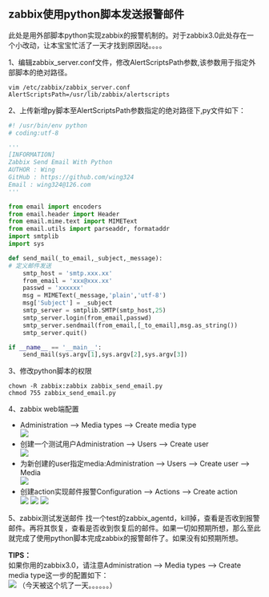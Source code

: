 ## zabbix使用python脚本发送报警邮件

此处是用外部脚本python实现zabbix的报警机制的。对于zabbix3.0此处存在一个小改动，让本宝宝忙活了一天才找到原因哒。。。。


1、编辑zabbix_server.conf文件，修改AlertScriptsPath参数,该参数用于指定外部脚本的绝对路径。  
```shell
vim /etc/zabbix/zabbix_server.conf
AlertScriptsPath=/usr/lib/zabbix/alertscripts
```

2、上传新增py脚本至AlertScriptsPath参数指定的绝对路径下,py文件如下：  
```python
#! /usr/bin/env python
# coding:utf-8

'''
[INFORMATION]
Zabbix Send Email With Python
AUTHOR : Wing
GitHub : https://github.com/wing324
Email : wing324@126.com
'''

from email import encoders
from email.header import Header
from email.mime.text import MIMEText
from email.utils import parseaddr, formataddr
import smtplib
import sys

def send_mail(_to_email,_subject,_message):
# 定义邮件发送
	smtp_host = 'smtp.xxx.xx'
	from_email = 'xxx@xxx.xx'
	passwd = 'xxxxxx'
	msg = MIMEText(_message,'plain','utf-8')
	msg['Subject'] = _subject
	smtp_server = smtplib.SMTP(smtp_host,25)
	smtp_server.login(from_email,passwd)
	smtp_server.sendmail(from_email,[_to_email],msg.as_string())
	smtp_server.quit()

if __name__ == '__main__':
	send_mail(sys.argv[1],sys.argv[2],sys.argv[3])
```

3、修改python脚本的权限  
```shell
chown -R zabbix:zabbix zabbix_send_email.py
chmod 755 zabbix_send_email.py
```

4、zabbix web端配置  
- Administration --> Media types --> Create media type  
  ![](http://i.imgur.com/CEG66ZN.png)
- 创建一个测试用户Administration --> Users --> Create user  
  ![](http://i.imgur.com/3EUzsyJ.png)
- 为新创建的user指定media:Administration --> Users --> Create user --> Media  
  ![](http://i.imgur.com/IbFuab6.png)
- 创建action实现邮件报警Configuration --> Actions --> Create action  
  ![](http://i.imgur.com/c67Jb5e.png)
  ![](http://i.imgur.com/JI2HXGJ.png)
  ![](http://i.imgur.com/yFT9alq.png)

5、zabbix测试发送邮件
找一个test的zabbix_agentd，kill掉，查看是否收到报警邮件。再将其恢复，查看是否收到恢复后的邮件。如果一切如预期所想，那么至此就完成了使用python脚本完成zabbix的报警邮件了。如果没有如预期所想。

**TIPS：**  
如果你用的zabbix3.0，请注意Administration --> Media types --> Create media type这一步的配置如下：  
![](http://i.imgur.com/0vqpbhN.png)
（今天被这个坑了一天。。。。。。）

